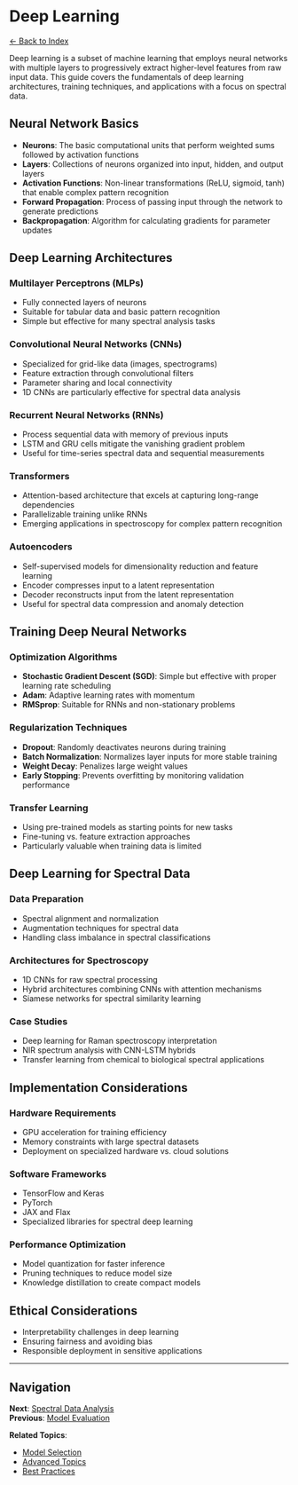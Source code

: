 # Deep Learning

[← Back to Index](index.md)

Deep learning is a subset of machine learning that employs neural networks with multiple layers to progressively extract higher-level features from raw input data. This guide covers the fundamentals of deep learning architectures, training techniques, and applications with a focus on spectral data.

## Neural Network Basics

- **Neurons**: The basic computational units that perform weighted sums followed by activation functions
- **Layers**: Collections of neurons organized into input, hidden, and output layers
- **Activation Functions**: Non-linear transformations (ReLU, sigmoid, tanh) that enable complex pattern recognition
- **Forward Propagation**: Process of passing input through the network to generate predictions
- **Backpropagation**: Algorithm for calculating gradients for parameter updates

## Deep Learning Architectures

### Multilayer Perceptrons (MLPs)

- Fully connected layers of neurons
- Suitable for tabular data and basic pattern recognition
- Simple but effective for many spectral analysis tasks

### Convolutional Neural Networks (CNNs)

- Specialized for grid-like data (images, spectrograms)
- Feature extraction through convolutional filters
- Parameter sharing and local connectivity
- 1D CNNs are particularly effective for spectral data analysis

### Recurrent Neural Networks (RNNs)

- Process sequential data with memory of previous inputs
- LSTM and GRU cells mitigate the vanishing gradient problem
- Useful for time-series spectral data and sequential measurements

### Transformers

- Attention-based architecture that excels at capturing long-range dependencies
- Parallelizable training unlike RNNs
- Emerging applications in spectroscopy for complex pattern recognition

### Autoencoders

- Self-supervised models for dimensionality reduction and feature learning
- Encoder compresses input to a latent representation
- Decoder reconstructs input from the latent representation
- Useful for spectral data compression and anomaly detection

## Training Deep Neural Networks

### Optimization Algorithms

- **Stochastic Gradient Descent (SGD)**: Simple but effective with proper learning rate scheduling
- **Adam**: Adaptive learning rates with momentum
- **RMSprop**: Suitable for RNNs and non-stationary problems

### Regularization Techniques

- **Dropout**: Randomly deactivates neurons during training
- **Batch Normalization**: Normalizes layer inputs for more stable training
- **Weight Decay**: Penalizes large weight values
- **Early Stopping**: Prevents overfitting by monitoring validation performance

### Transfer Learning

- Using pre-trained models as starting points for new tasks
- Fine-tuning vs. feature extraction approaches
- Particularly valuable when training data is limited

## Deep Learning for Spectral Data

### Data Preparation

- Spectral alignment and normalization
- Augmentation techniques for spectral data
- Handling class imbalance in spectral classifications

### Architectures for Spectroscopy

- 1D CNNs for raw spectral processing
- Hybrid architectures combining CNNs with attention mechanisms
- Siamese networks for spectral similarity learning

### Case Studies

- Deep learning for Raman spectroscopy interpretation
- NIR spectrum analysis with CNN-LSTM hybrids
- Transfer learning from chemical to biological spectral applications

## Implementation Considerations

### Hardware Requirements

- GPU acceleration for training efficiency
- Memory constraints with large spectral datasets
- Deployment on specialized hardware vs. cloud solutions

### Software Frameworks

- TensorFlow and Keras
- PyTorch
- JAX and Flax
- Specialized libraries for spectral deep learning

### Performance Optimization

- Model quantization for faster inference
- Pruning techniques to reduce model size
- Knowledge distillation to create compact models

## Ethical Considerations

- Interpretability challenges in deep learning
- Ensuring fairness and avoiding bias
- Responsible deployment in sensitive applications

---

## Navigation

**Next**: [Spectral Data Analysis](spectral_data.md)  
**Previous**: [Model Evaluation](model_evaluation.md)

**Related Topics**:
- [Model Selection](model_selection.md)
- [Advanced Topics](advanced_topics.md)
- [Best Practices](best_practices.md)

